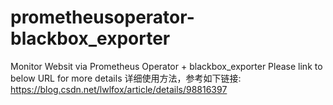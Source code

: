 # prometheusoperator-blackbox_exporter
Monitor Websit via Prometheus Operator + blackbox_exporter
Please link to below URL for more details
详细使用方法，参考如下链接:
https://blog.csdn.net/lwlfox/article/details/98816397
